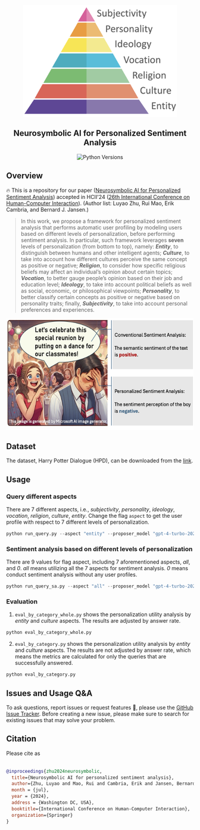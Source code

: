 
<div align="center"><img src="https://github.com/Cyn7hia/Neurosymbolic_AI-PSA/blob/main/paper/pyramid.png" height="300px"/></div>
<h2 align="center">Neurosymbolic AI for Personalized Sentiment Analysis</h2>

<div align="center">
    <a>
        <img alt="Python Versions" src="https://img.shields.io/badge/python-%3E%3D3.8-blue">
    </a>
</div>

## Overview
🔥 This is a repository for our paper ([Neurosymbolic AI for Personalized Sentiment Analysis](https://www.sentic.net/personalized-sentiment-analysis.pdf)) accepted in HCII'24 ([26th International Conference on
Human-Computer Interaction](https://2024.hci.international/AI-HCI-program.html)). (Author list: Luyao Zhu, Rui Mao, Erik Cambria, and Bernard J. Jansen.)
>In this work, we propose a framework for personalized sentiment analysis that performs automatic user profiling by modeling users based on different levels of personalization, before performing sentiment analysis.
>In particular, such framework leverages **seven** levels of personalization (from bottom to top), namely: 
>***Entity***, to distinguish between humans and other intelligent agents;
>***Culture***, to take into account how different cultures perceive the same concept as positive or negative;
>***Religion***, to consider how specific religious beliefs may affect an individual’s opinion about certain topics;
>***Vocation***, to better gauge people’s opinion based on their job and education level;
>***Ideology***, to take into account political beliefs as well as social, economic, or philosophical viewpoints;
>***Personality***, to better classify certain concepts as positive or negative based on personality traits;
>finally, ***Subjectivity***, to take into account personal preferences and experiences.

<div align="center"><img src="https://github.com/Cyn7hia/Neurosymbolic_AI-PSA/blob/main/paper/personalized_sa.png" height="300px"/></div>

## Dataset
The dataset, Harry Potter Dialogue (HPD), can be downloaded from the [link](https://nuochenpku.github.io/HPD.github.io/).

## Usage

### Query different aspects
There are 7 different aspects, i.e., *subjectivity*, *personality*, *ideology*, *vocation*, *religion*,  *culture*, *entity*. Change the flag `aspect` to get the user profile with respect to 7 different levels of personalization.
```python
python run_query.py --aspect "entity" --proposer_model "gpt-4-turbo-2024-04-09"
```
### Sentiment analysis based on different levels of personalization
There are 9 values for flag aspect, including 7 aforementioned aspects, *all*, and *0*.
*all* means utilizing all the 7 aspects for sentiment analysis.
*0* means conduct sentiment analysis without any user profiles.
```python
python run_query_sa.py --aspect "all" --proposer_model "gpt-4-turbo-2024-04-09"
```

### Evaluation
1. `eval_by_category_whole.py` shows the personalization utility analysis by *entity* and *culture* aspects.
The results are adjusted by answer rate.
```python
python eval_by_category_whole.py
```

2. `eval_by_category.py` shows the personalization utility analysis by *entity* and *culture* aspects.
The results are not adjusted by answer rate, which means the metrics are calculated for only the queries that are successfully answered.
```python
python eval_by_category.py
```
## Issues and Usage Q&A
To ask questions, report issues or request features 🤔, please use the [GitHub Issue Tracker](https://github.com/Cyn7hia/Neurosymbolic_AI-PSA/issues). Before creating a new issue, please make sure to search for existing issues that may solve your problem.

## Citation
Please cite as
```bibtex

@inproceedings{zhu2024neurosymbolic,
  title={Neurosymbolic AI for personalized sentiment analysis},
  author={Zhu, Luyao and Mao, Rui and Cambria, Erik and Jansen, Bernard J},
  month = {jul},
  year = {2024},
  address = {Washington DC, USA},
  booktitle={International Conference on Human-Computer Interaction},
  organization={Springer}
}

